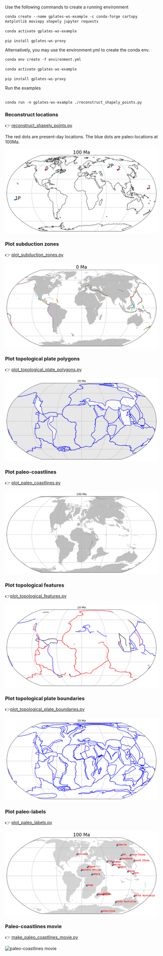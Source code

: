 Use the following commands to create a running environment

```console
conda create --name gplates-ws-example -c conda-forge cartopy matplotlib moviepy shapely jupyter requests

conda activate gplates-ws-example

pip install gplates-ws-proxy
```

Alternatively, you may use the environment.yml to create the conda env.

```console
conda env create -f environment.yml

conda activate gplates-ws-example

pip install gplates-ws-proxy
```

Run the examples

```console

conda run -n gplates-ws-example ./reconstruct_shapely_points.py

```

### Reconstruct locations

👉 [reconstruct_shapely_points.py](reconstruct_shapely_points.py)

The red dots are present-day locations. The blue dots are paleo-locations at 100Ma.

![reconstruct_shapely_points](output/reconstruct_shapely_points.png)

### Plot subduction zones

👉 [plot_subduction_zones.py](plot_subduction_zones.py)

![plot_subduction_zones](output/plot_subduction_zones.png)

### Plot topological plate polygons

👉 [plot_topological_plate_polygons.py](plot_topological_plate_polygons.py)

![plot_topological_plate_polygons](output/plot_topological_plate_polygons.png)

### Plot paleo-coastlines

👉 [plot_paleo_coastlines.py](plot_paleo_coastlines.py)

![plot_paleo_coastlines](output/plot_paleo_coastlines.png)

### Plot topological features

👉[plot_topological_features.py](plot_topological_features.py)

![plot_topological_features](output/plot_topological_features.png)

### Plot topological plate boundaries

👉[plot_topological_plate_boundaries.py](plot_topological_plate_boundaries.py)

![plot_topological_plate_boundaries](output/plot_topological_plate_boundaries.png)

### Plot paleo-labels

👉 [plot_paleo_labels.py](plot_paleo_labels.py)

![plot_paleo_labels](output/plot_paleo_labels.png)

### Paleo-coastlines movie

👉 [make_paleo_coastlines_movie.py](make_paleo_coastlines_movie.py)

![paleo-coastlines movie](https://github.com/michaelchin/gplates-python-proxy/assets/2688316/11113728-967a-445c-9941-7b82523138ea)
